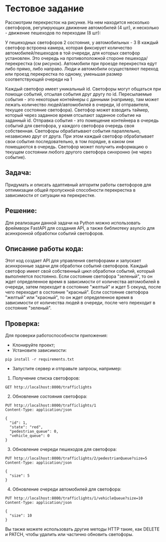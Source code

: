 # Тестовое задание

Рассмотрим перекресток на рисунке. На нем находится несколько светофоров, регулирующих движение автомобилей (4 шт), 
и несколько - движение пешеходов по переходам (8 шт):

У пешеходных светофоров 2 состояния, у автомобильных - 3 
В каждый светофор встроена камера, которая фиксирует количество автомобилей/пешеходов в той очереди, для которых 
светофор установлен. Это очередь на противоположной стороне пешехода/перекрестка (см рисунок). Автомобили при проезде 
перекрестка едут либо прямо, либо направо. Люди и автомобили осуществляют переход или проезд перекрестка по одному,
уменьшая размер соответствующей очереди на 1

Каждый светофор имеет уникальный id. Светофоры могут общаться при помощи событий, отсылая события друг другу по id. 
Пересылаемые события - это некоторые контейнеры с данными (например, там может лежать количество людей/автомобилей 
в очереди, id отправителя, текущее состояние светофора). Светофор может взводить таймер, который через заданное 
время отсылают заданное событие на заданный id. Отправка события - это помещение контейнера в очередь событий для 
светофора, у каждого светофора очередь своя собственная. Светофоры обрабатывают события параллельно, независимо 
друг от друга. При этом каждый светофор обрабатывает свои события последовательно, в том порядке, в каком они 
помещаются в очередь. Светофор может получить информацию о текущем состоянии любого другого светофора синхронно 
(не через событие).

## Задача: 
Придумать и описать адаптивный алгоритм работы светофоров для оптимизации общей пропускной способности 
перекрестка в зависимости от ситуации на перекрестке.

## Решение:
Для реализации данной задачи на Python можно использовать фреймворк FastAPI для создания API, а также библиотеку 
asyncio для асинхронной обработки событий светофоров.

## Описание работы кода:
Этот код создает API для управления светофорами и запускает асинхронные задачи для обработки событий светофоров. 
Каждый светофор имеет свой собственный цикл обработки событий, который выполняется постоянно. 
Если состояние светофора "зеленый", то он ждет определенное время в зависимости от количества автомобилей в очереди, 
затем переходит в состояние "желтый" и ждет 5 секунд, после чего переходит в состояние "красный". 
Если состояние светофора "желтый" или "красный", то он ждет определенное время в зависимости от количества людей 
в очереди, после чего переходит в состояние "зеленый".

## Проверка:
Для проверки работоспособности приложения:
- Клонируйте проект;
- Установите зависимости:

```
pip install -r requirements.txt
```
- Запустите сервер и отправьте запросы, например:

1. Получение списка светофоров:
```
GET http://localhost:8000/trafficlights
```

2. Обновление состояния светофора:
```
PUT http://localhost:8000/trafficlights/1
Content-Type: application/json

{
  "id": 1,
  "state": "red",
  "pedestrian_queue": 0,
  "vehicle_queue": 0
}
```

3. Обновление очереди пешеходов для светофора:
```
PUT http://localhost:8000/trafficlights/2/pedestrianQueue?size=5
Content-Type: application/json

{
  "size": 5
}
```

4. Обновление очереди автомобилей для светофора:
```
PUT http://localhost:8000/trafficlights/1/vehicleQueue?size=10
Content-Type: application/json

{
  "size": 10
}
```
Вы также можете использовать другие методы HTTP такие, как DELETE и PATCH, чтобы удалить или частично обновить 
светофоры.
